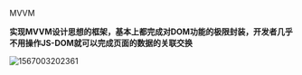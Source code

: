 

MVVM     

**实现MVVM设计思想的框架，基本上都完成对DOM功能的极限封装，开发者几乎不用操作JS-DOM就可以完成页面的数据的关联交换**



![1567003202361](C:\Users\ATITUI~1\AppData\Local\Temp\LaunchyPortableTemp\1567003202361.png)